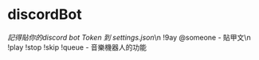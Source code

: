 # discordBot
*記得貼你的discord bot Token 到 settings.json*\n
!9ay @someone - 貼甲文\n
!play !stop !skip !queue - 音樂機器人的功能
